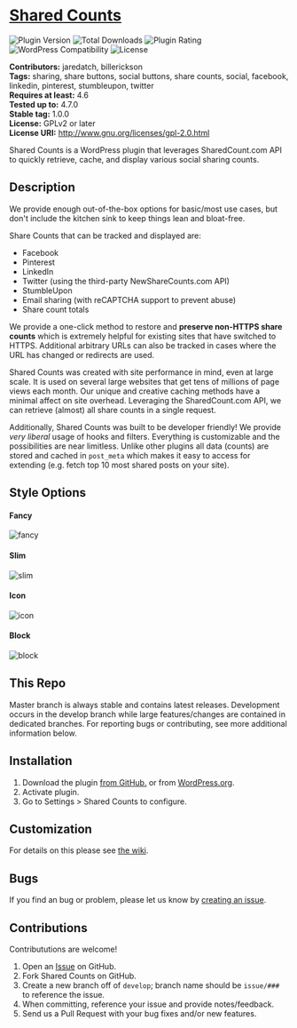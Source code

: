 # [Shared Counts](https://wordpress.org/plugins/shared-counts/) #

![Plugin Version](https://img.shields.io/wordpress/plugin/v/shared-counts.svg?style=flat-square) ![Total Downloads](https://img.shields.io/wordpress/plugin/dt/shared-counts.svg?style=flat-square) ![Plugin Rating](https://img.shields.io/wordpress/plugin/r/shared-counts.svg?style=flat-square) ![WordPress Compatibility](https://img.shields.io/wordpress/v/shared-counts.svg?style=flat-square) ![License](https://img.shields.io/badge/license-GPL--2.0%2B-red.svg?style=flat-square)

**Contributors:** jaredatch, billerickson  
**Tags:** sharing, share buttons, social buttons, share counts, social, facebook, linkedin, pinterest, stumbleupon, twitter  
**Requires at least:** 4.6  
**Tested up to:** 4.7.0  
**Stable tag:** 1.0.0  
**License:** GPLv2 or later  
**License URI:** http://www.gnu.org/licenses/gpl-2.0.html

Shared Counts is a WordPress plugin that leverages SharedCount.com API to quickly retrieve, cache, and display various social sharing counts.

## Description

We provide enough out-of-the-box options for basic/most use cases, but don't include the kitchen sink to keep things lean and bloat-free.

Share Counts that can be tracked and displayed are:

- Facebook
- Pinterest
- LinkedIn
- Twitter (using the third-party NewShareCounts.com API)
- StumbleUpon
- Email sharing (with reCAPTCHA support to prevent abuse)
- Share count totals

We provide a one-click method to restore and **preserve non-HTTPS share counts** which is extremely helpful for existing sites that have switched to HTTPS. Additional arbitrary URLs can also be tracked in cases where the URL has changed or redirects are used.

Shared Counts was created with site performance in mind, even at large scale. It is used on several large websites that get tens of millions of page views each month. Our unique and creative caching methods have a minimal affect on site overhead. Leveraging the SharedCount.com API, we can retrieve (almost) all share counts in a single request.

Additionally, Shared Counts was built to be developer friendly! We provide _very liberal_ usage of hooks and filters. Everything is customizable and the possibilities are near limitless. Unlike other plugins all data (counts) are stored and cached in `post_meta` which makes it easy to access for extending (e.g. fetch top 10 most shared posts on your site).

## Style Options ##

#### Fancy

![fancy](https://d3vv6lp55qjaqc.cloudfront.net/items/282S0v0S0Y1d0Z133R21/fancy.jpg?X-CloudApp-Visitor-Id=095a13821a9a7633d8999bdb4bf2b94a&v=82841b0e)

#### Slim

![slim](https://d3vv6lp55qjaqc.cloudfront.net/items/150n3q2w1w3U1J421K0a/slim.jpg?X-CloudApp-Visitor-Id=095a13821a9a7633d8999bdb4bf2b94a&v=605ecd90)

#### Icon

![icon](https://d3vv6lp55qjaqc.cloudfront.net/items/2A1i2O1e2Z3u0z373j1O/icon.jpg?X-CloudApp-Visitor-Id=095a13821a9a7633d8999bdb4bf2b94a&v=4ef3f08e)

#### Block

![block](https://d3vv6lp55qjaqc.cloudfront.net/items/1W3u2A1L3u1U1T1S160l/block.jpg?X-CloudApp-Visitor-Id=095a13821a9a7633d8999bdb4bf2b94a&v=b7232f68)

## This Repo ##
Master branch is always stable and contains latest releases. Development occurs in the develop branch while large features/changes are contained in dedicated branches. For reporting bugs or contributing, see more additional information below.

## Installation ##
1. Download the plugin [from GitHub.](https://github.com/jaredatch/Shared-Counts/archive/master.zip) or from [WordPress.org](https://wordpress.org/plugins/shared-counts/).
2. Activate plugin.
3. Go to Settings > Shared Counts to configure.

## Customization ##
For details on this please see [the wiki](https://github.com/jaredatch/Shared-Counts/wiki/Customizations).

## Bugs ##
If you find an bug or problem, please let us know by [creating an issue](https://github.com/jaredatch/Shared-Counts/issues?state=open).

## Contributions ##
Contribututions are welcome!

1. Open an [Issue](https://github.com/jaredatch/Shared-Counts/issues) on GitHub.
2. Fork Shared Counts on GitHub.
3. Create a new branch off of `develop`; branch name should be `issue/###` to reference the issue.
4. When committing, reference your issue and provide notes/feedback.
5. Send us a Pull Request with your bug fixes and/or new features.
